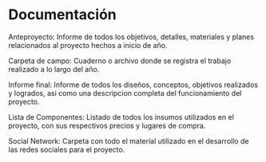 # Documentación

Anteproyecto: Informe de todos los objetivos, detalles, materiales y planes relacionados al proyecto hechos a inicio de año.

Carpeta de campo: Cuaderno o archivo donde se registra el trabajo realizado a lo largo del año.

Informe final: Informe de todos los diseños, conceptos, objetivos realizados y logrados, asi como una descripcion completa del funcionamiento del proyecto.

Lista de Componentes: Listado de todos los insumos utilizados en el proyecto, con sus respectivos precios y lugares de compra.

Social Network: Carpeta con todo el material utilizado en el desarrollo de las redes sociales para el proyecto.
